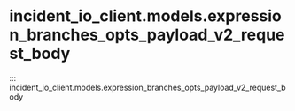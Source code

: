# incident_io_client.models.expression_branches_opts_payload_v2_request_body

::: incident_io_client.models.expression_branches_opts_payload_v2_request_body
